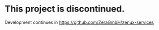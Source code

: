 # This project is discontinued.
Development continues in https://github.com/ZeraGmbH/zenux-services
